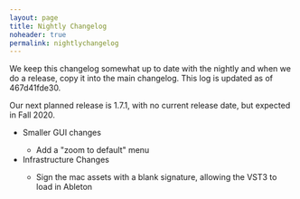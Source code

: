 ```yaml
---
layout: page
title: Nightly Changelog
noheader: true
permalink: nightlychangelog 
---
```


<p>
We keep this changelog somewhat up to date with the nightly and when we do
a release, copy it into the main changelog. This log is updated as of 467d41fde30.
</p>
<p>
Our next planned release is 1.7.1, with no current release date, but expected in
Fall 2020.
</p>


<ul>
<li>Smaller GUI changes</li>
<ul>
  <li>Add a "zoom to default" menu</li>
</ul>
<li>Infrastructure Changes</li>
<ul>
  <li>Sign the mac assets with a blank signature, allowing the VST3 to load in Ableton
</ul>
</ul>
